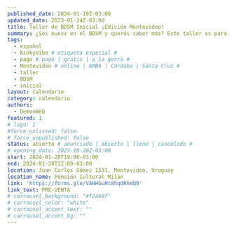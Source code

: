 ```yaml
---
published_date: 2024-01-19Z-03:00
updated_date: 2023-01-24Z-03:00
title: Taller de BDSM Inicial ¡Edición Montevideo!
summary: ¿Sos nuevx en el BDSM y querés saber más? Este taller es para vos <3. Vamos a aprender sobre, kinks, prácticas, cómo armar una escena, qué cuidados tengo que tener y más cosas para que inicies tu exploración pervertida <3
tags:
  - español
  - KinkyVibe # etiqueta especial #
  - pago # pago | gratis | a la gorra #
  - Montevideo # online | AMBA | Córdoba | Santa Cruz #
  - taller
  - BDSM
  - inicial
layout: calendario
category: calendario
authors:
  - DemonWeb
featured: 1
# logo: 1
#force_unlisted: false
# force_unpublished: false
status: abierto # anunciado | abierto | lleno | cancelado #
# opening_date: 2023-10-20Z-03:00
start: 2024-01-28T19:00-03:00
end: 2024-01-28T22:00-03:00
location: Juan Carlos Gómez 1531, Montevideo, Uruguay
location_name: Pensión Cultural Milán
link: 'https://forms.gle/VAHHGuHt8hqdRhmQ9'
link_text: PRE-VENTA
# carrousel_background: "#f2a68f"
# carrousel_color: "white"
# carrousel_accent_text: ""
# carrousel_accent_bg: ""
---
```

